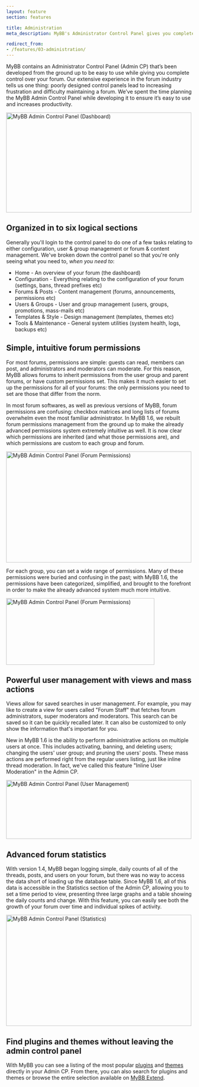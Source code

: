 ```yaml
---
layout: feature
section: features

title: Administration
meta_description: MyBB's Administrator Control Panel gives you complete control over your forum.

redirect_from:
- /features/03-administration/
---
```

MyBB contains an Administrator Control Panel (Admin CP) that’s been developed from the ground up to be easy to use while giving you complete control over your forum. Our extensive experience in the forum industry tells us one thing: poorly designed control panels lead to increasing frustration and difficulty maintaining a forum. We’ve spent the time planning the MyBB Admin Control Panel while developing it to ensure it’s easy to use and increases productivity.

<p class="tourScreenshot"><a href="{{ site.baseurl }}/assets/images/tour/admin/dashboard.png" class="fancybox" title="MyBB's ACP dashboard gives you an overview of your community."><img alt="MyBB Admin Control Panel (Dashboard)" src="{{ site.baseurl }}/assets/images/tour/admin/dashboard.png" width="500" height="270" /></a></p>

## Organized in to six logical sections
Generally you'll login to the control panel to do one of a few tasks relating to either configuration, user & group management or forum & content management. We've broken down the control panel so that you're only seeing what you need to, _when you need to_:

* Home - An overview of your forum (the dashboard)
* Configuration - Everything relating to the configuration of your forum (settings, bans, thread prefixes etc)
* Forums & Posts - Content management (forums, announcements, permissions etc)
* Users & Groups - User and group management (users, groups, promotions, mass-mails etc)
* Templates & Style - Design management (templates, themes etc)
* Tools & Maintenance - General system utilities (system health, logs, backups etc)

## Simple, intuitive forum permissions
For most forums, permissions are simple: guests can read, members can post, and administrators and moderators can moderate. For this reason, MyBB allows forums to inherit permissions from the user group and parent forums, or have custom permissions set. This makes it much easier to set up the permissions for all of your forums: the only permissions you need to set are those that differ from the norm.

In most forum softwares, as well as previous versions of MyBB, forum permissions are confusing: checkbox matrices and long lists of forums overwhelm even the most familiar administrator. In MyBB 1.6, we rebuilt forum permissions management from the ground up to make the already advanced permissions system extremely intuitive as well. It is now clear which permissions are inherited (and what those permissions are), and which permissions are custom to each group and forum.

<p class="tourScreenshot"><a href="{{ site.baseurl }}/assets/images/tour/admin/forum-permissions-overview.png" class="fancybox" title="Forum permissions are a great way to control functionality of each usergroup."><img alt="MyBB Admin Control Panel (Forum Permissions)" src="{{ site.baseurl }}/assets/images/tour/admin/forum-permissions-overview.png" width="500" height="300" /></a></p>

For each group, you can set a wide range of permissions. Many of these permissions were buried and confusing in the past; with MyBB 1.6, the permissions have been categorized, simplified, and brought to the forefront in order to make the already advanced system much more intuitive.

<p class="tourScreenshot"><a href="{{ site.baseurl }}/assets/images/tour/admin/set-forum-permissions.png" class="fancybox" title="Further your control by limiting everything from posting attachments to voting in polls."><img alt="MyBB Admin Control Panel (Forum Permissions)" src="{{ site.baseurl }}/assets/images/tour/admin/set-forum-permissions.png" width="400" height="180" /></a></p>

## Powerful user management with views and mass actions
Views allow for saved searches in user management. For example, you may like to create a view for users called "Forum Staff" that fetches forum administrators, super moderators and moderators. This search can be saved so it can be quickly recalled later. It can also be customized to only show the information that's important for you.

New in MyBB 1.6 is the ability to perform administrative actions on multiple users at once. This includes activating, banning, and deleting users; changing the users' user group; and pruning the users' posts. These mass actions are performed right from the regular users listing, just like inline thread moderation. In fact, we've called this feature "Inline User Moderation" in the Admin CP.

<p class="tourScreenshot"><a href="{{ site.baseurl }}/assets/images/tour/admin/users.png" class="fancybox" title="Managing your users is a breeze with MyBB's simple user manager."><img alt="MyBB Admin Control Panel (User Management)" src="{{ site.baseurl }}/assets/images/tour/admin/users.png" width="500" height="159" /></a></p>

## Advanced forum statistics
With version 1.4, MyBB began logging simple, daily counts of all of the threads, posts, and users on your forum, but there was no way to access the data short of loading up the database table. Since MyBB 1.6, all of this data is accessible in the Statistics section of the Admin CP, allowing you to set a time period to view, presenting three large graphs and a table showing the daily counts and change. With this feature, you can easily see both the growth of your forum over time and individual spikes of activity.</p>

<p class="tourScreenshot"><a href="{{ site.baseurl }}/assets/images/tour/admin/forum-statistics.png" class="fancybox" title="MyBB makes it easy to understand your forum's growth."><img alt="MyBB Admin Control Panel (Statistics)" src="{{ site.baseurl }}/assets/images/tour/admin/forum-statistics.png" width="500" height="300" /></a></p>

## Find plugins and themes without leaving the admin control panel
With MyBB you can see a listing of the most popular [plugins](/features/plugin-system/) and [themes](/features/themes/) directly in your Admin CP. From there, you can also search for plugins and themes or browse the entire selection available on [MyBB Extend](https://community.mybb.com/mods.php).

<!--<p class="tourScreenshot"><a href="{{ site.baseurl }}/assets/images/tour/admin/browse-themes.png" class="fancybox" title="There are hundreds of free themes for you to use on your forum &mdash; or design your own!"><img alt="MyBB Admin Control Panel (Browse Themes)" src="{{ site.baseurl }}/assets/images/tour/admin/browse-themes.png" width="500" height="300" /></a></p>-->

<!--<h2>Completely customizable via skins</h2>
<p>
	The new control panel can be completely customized via an internal skinning system. Thanks to the extensive use of cascading stylesheets (CSS) too, for a lot of design modifications it's as simple as editing the stylesheets. The complimentary "Sharepoint" theme for the control panel that ships with MyBB:</p>

<p class="tourScreenshot"><img alt="MyBB Admin Control Panel (Sharepoint Theme)" src="{{ site.baseurl }}/assets/images/tour/admin/sharepoint-theme.png" /></p>-->
